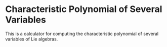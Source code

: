 # Characteristic Polynomial of Several Variables

This is a calculator for computing the characteristic polynomial of several variables of Lie algebras.